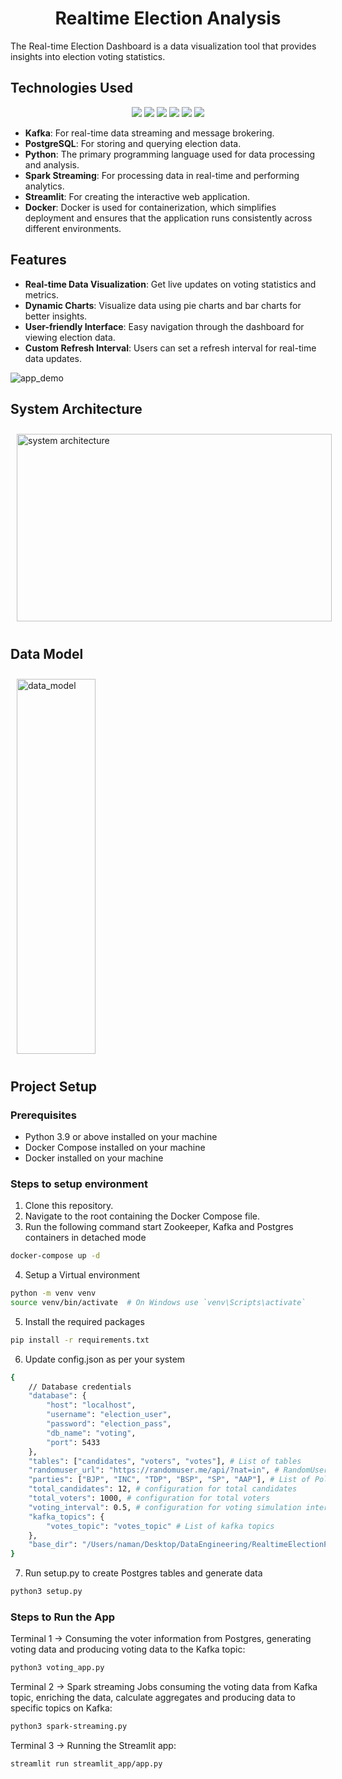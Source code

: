 # <div align ="center"> Realtime Election Analysis </div>
The Real-time Election Dashboard is a data visualization tool that provides insights into election voting statistics.


## Technologies Used

<div align="center">
  <img src="https://img.shields.io/badge/Kafka-231F20?style=for-the-badge&logo=apachekafka&logoColor=white" />
  <img src="https://img.shields.io/badge/PostgreSQL-4169E1?style=for-the-badge&logo=postgresql&logoColor=white" />
  <img src="https://img.shields.io/badge/Python-3776AB?style=for-the-badge&logo=python&logoColor=white" />
  <img src="https://img.shields.io/badge/Spark-FF3300?style=for-the-badge&logo=apacheapache&logoColor=white" />
  <img src="https://img.shields.io/badge/Streamlit-FF4B24?style=for-the-badge&logo=streamlit&logoColor=white" />
  <img src="https://img.shields.io/badge/Docker-2496ED?style=for-the-badge&logo=docker&logoColor=white" />
</div>
</div>

- **Kafka**: For real-time data streaming and message brokering.
- **PostgreSQL**: For storing and querying election data.
- **Python**: The primary programming language used for data processing and analysis.
- **Spark Streaming**: For processing data in real-time and performing analytics.
- **Streamlit**: For creating the interactive web application.
- **Docker**: Docker is used for containerization, which simplifies deployment and ensures that the application runs consistently across different environments.

## Features

- **Real-time Data Visualization**: Get live updates on voting statistics and metrics.
- **Dynamic Charts**: Visualize data using pie charts and bar charts for better insights.
- **User-friendly Interface**: Easy navigation through the dashboard for viewing election data.
- **Custom Refresh Interval**: Users can set a refresh interval for real-time data updates.

![app_demo](https://github.com/user-attachments/assets/52db3e2b-20a1-4adc-9abe-32beb073d271)

 ## System Architecture
 
<img src="https://github.com/user-attachments/assets/c3e81a12-284a-42df-84a4-d3018092f01e" alt="system architecture" width="100%" height="300" style="margin: 10px;"/>

## Data Model
<img src="https://github.com/user-attachments/assets/100bd8da-932c-4d4d-9bb3-95ce2bf5f648" alt="data_model" width="50%" height="600" style="margin: 10px;"/>

## Project Setup

### Prerequisites
- Python 3.9 or above installed on your machine
- Docker Compose installed on your machine
- Docker installed on your machine

### Steps to setup environment
1. Clone this repository.
2. Navigate to the root containing the Docker Compose file.
3. Run the following command start Zookeeper, Kafka and Postgres containers in detached mode 
```bash
docker-compose up -d
```
4. Setup a Virtual environment 
```bash
python -m venv venv
source venv/bin/activate  # On Windows use `venv\Scripts\activate`
```
5. Install the required packages
```bash
pip install -r requirements.txt
```
6. Update config.json as per your system
```bash
{
    // Database credentials
    "database": {
        "host": "localhost",
        "username": "election_user",
        "password": "election_pass",
        "db_name": "voting",
        "port": 5433
    },
    "tables": ["candidates", "voters", "votes"], # List of tables
    "randomuser_url": "https://randomuser.me/api/?nat=in", # RandomUser API Base URL
    "parties": ["BJP", "INC", "TDP", "BSP", "SP", "AAP"], # List of Political Parties
    "total_candidates": 12, # configuration for total candidates 
    "total_voters": 1000, # configuration for total voters
    "voting_interval": 0.5, # configuration for voting simulation interval
    "kafka_topics": {
        "votes_topic": "votes_topic" # List of kafka topics
    },
    "base_dir": "/Users/naman/Desktop/DataEngineering/RealtimeElectionPipeline/" # Base directory or root path
}
```

7. Run setup.py to create Postgres tables and generate data
```bash
python3 setup.py
```

### Steps to Run the App
Terminal 1 -> Consuming the voter information from Postgres, generating voting data and producing voting data to the Kafka topic:
```bash
python3 voting_app.py
```

Terminal 2 -> Spark streaming Jobs consuming the voting data from Kafka topic, enriching the data, calculate aggregates and producing data to specific topics on Kafka:
```bash
python3 spark-streaming.py
```

Terminal 3 -> Running the Streamlit app:
```bash
streamlit run streamlit_app/app.py
```
